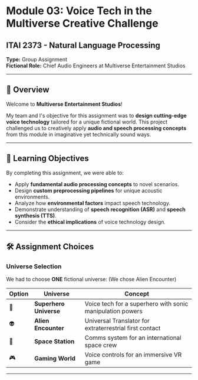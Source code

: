 
# Module 03: Voice Tech in the Multiverse Creative Challenge 

## ITAI 2373 - Natural Language Processing

**Type:** Group Assignment  
**Fictional Role:** Chief Audio Engineers at Multiverse Entertainment Studios  

---

## 📜 Overview

Welcome to **Multiverse Entertainment Studios**!

My team and I's objective for this assignment was to **design cutting-edge voice technology** tailored for a unique fictional world. This project challenged us to creatively apply **audio and speech processing concepts** from this module in imaginative yet technically sound ways.

---

## 🎯 Learning Objectives

By completing this assignment, we were able to:

- Apply **fundamental audio processing concepts** to novel scenarios.
- Design **custom preprocessing pipelines** for unique acoustic environments.
- Analyze how **environmental factors** impact speech technology.
- Demonstrate understanding of **speech recognition (ASR)** and **speech synthesis (TTS)**.
- Consider the **ethical implications** of voice technology design.

---

## 🛠️ Assignment Choices

### Universe Selection

We had to choose **ONE** fictional universe: (We chose Alien Encounter)

| Option | Universe | Concept |
|--------|----------|---------|
| 🦸 | **Superhero Universe** | Voice tech for a superhero with sonic manipulation powers |
| 👽 | **Alien Encounter** | Universal Translator for extraterrestrial first contact |
| 🚀 | **Space Station** | Comms system for an international space crew |
| 🎮 | **Gaming World** | Voice controls for an immersive VR game |

---

